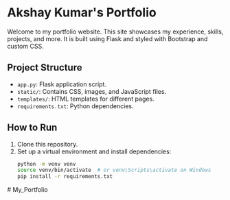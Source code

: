 # Akshay Kumar's Portfolio

Welcome to my portfolio website. This site showcases my experience, skills, projects, and more. It is built using Flask and styled with Bootstrap and custom CSS.

## Project Structure

- `app.py`: Flask application script.
- `static/`: Contains CSS, images, and JavaScript files.
- `templates/`: HTML templates for different pages.
- `requirements.txt`: Python dependencies.

## How to Run

1. Clone this repository.
2. Set up a virtual environment and install dependencies:
   ```bash
   python -m venv venv
   source venv/bin/activate  # or venv\Scripts\activate on Windows
   pip install -r requirements.txt
#   M y _ P o r t f o l i o  
 